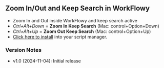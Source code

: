 ## Zoom In/Out and Keep Search in WorkFlowy
* Zoom In and Out inside WorkFlowy and keep search active 
* _Ctrl+Alt+Down_ = **Zoom In Keep Search** (Mac: control+Option+Down)
* _Ctrl+Alt+Up_ = **Zoom Out Keep Search** (Mac: control+Option+Up)
* [Click here to install](https://github.com/rawbytz/zoom-In-Out-Keep-Search/raw/master/zoomInOutKeepSearch.user.js) into your script manager.

### Version Notes
- v1.0 (2024-11-04): Initial release